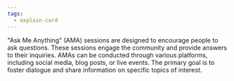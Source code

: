 ```yaml
---
tags:
  - explain-card
---
```



"Ask Me Anything" (AMA) sessions are designed to encourage people to ask questions. These sessions engage the community and provide answers to their inquiries. AMAs can be conducted through various platforms, including social media, blog posts, or live events. The primary goal is to foster dialogue and share information on specific topics of interest.